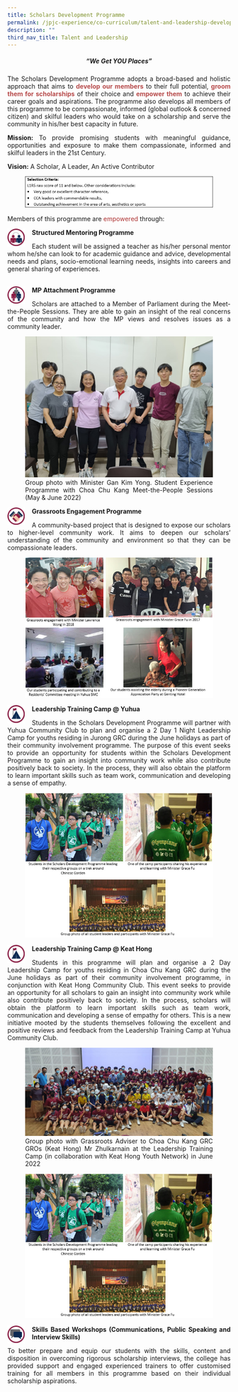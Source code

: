 ```yaml
---
title: Scholars Development Programme
permalink: /jpjc-experience/co-curriculum/talent-and-leadership-development-programme/scholars-development/
description: ""
third_nav_title: Talent and Leadership
---
```

<div align="justify">
<center><h5>“We Get YOU Places”</h5></center>

<p>
The Scholars Development Programme adopts a broad-based and holistic approach that aims to&nbsp;<strong><span style="color:#b74b4b">develop our members</span></strong>&nbsp;to their full potential,&nbsp;<strong><span style="color:#b74b4b">groom them for scholarships</span></strong>&nbsp;of their choice and&nbsp;<strong><span style="color:#b74b4b">empower them</span></strong>&nbsp;to achieve their career goals and aspirations. The programme also develops all members of this programme to be compassionate, informed (global outlook &amp; concerned citizen) and skilful leaders who would take on a scholarship and serve the community in his/her best capacity in future.</p>

<p>	
<strong>Mission:</strong> To provide promising students with meaningful guidance, opportunities and exposure to make them compassionate, informed and skilful leaders in the 21st&nbsp;Century.</p>

<p>	
<strong>Vision:</strong> A Scholar, A Leader, An Active Contributor</p>

<figure>
<img src="/images/sdp%201.jpg"></figure>
		 
<p>Members of this programme are <span style="color:#ae3434">empowered</span> through:</p>  

<img src="/images/sdp2.jpg" style="width:8%;margin-right:15px;" align="left">
<strong>Structured Mentoring Programme</strong><br>
<p>Each student will be assigned a teacher as his/her personal mentor whom he/she can look to for academic guidance and advice, developmental needs and plans, socio-emotional learning needs, insights into careers and general sharing of experiences.</p>
<br>
<img src="/images/sdp3.jpg" style="width:8%;margin-right:15px;" align="left">
<strong>MP Attachment Programme</strong><br>
<p>Scholars are attached to a Member of Parliament during the Meet-the-People Sessions. They are able to gain an insight of the real concerns of the community and how the MP views and resolves issues as a community leader.</p>
<figure>
<img src="https://raw.githubusercontent.com/isomerpages/moe-jpjc/staging/images/JPJC%20Experience/Co%20Curriculum/Talent%20and%20Leadership/Scholars%20Development%20Program/Picture%201.jpeg">
<figcaption>Group photo with Minister Gan Kim Yong. Student Experience Programme with Choa Chu Kang Meet-the-People Sessions (May &amp; June 2022)</figcaption></figure>

<img src="/images/sdp4.jpg" style="width:8%;margin-right:15px;" align="left">
	<strong>Grassroots Engagement Programme</strong><br>
<p>
A community-based project that is designed to expose our scholars to higher-level community work. It aims to deepen our scholars’ understanding of the community and environment so that they can be compassionate leaders.</p>

<figure>
<img src="/images/sdp5.jpg"></figure>
		 
<img src="/images/sdp6.jpg" style="width:8%;margin-right:15px;" align="left">
<strong>Leadership Training Camp @ Yuhua</strong>
<p>Students in the Scholars Development Programme will partner with Yuhua Community Club to plan and organise a 2 Day 1 Night Leadership Camp for youths residing in Jurong GRC during the June holidays as part of their community involvement programme. The purpose of this event seeks to provide an opportunity for students within the Scholars Development Programme to gain an insight into community work while also contribute positively back to society. In the process, they will also obtain the platform to learn important skills such as team work, communication and developing a sense of empathy.</p>

<figure>
<img src="/images/sdp7.jpg"></figure>
	
<img src="/images/sdp6.jpg" style="width:8%;margin-right:15px;" align="left">
<strong>Leadership Training Camp @ Keat Hong</strong>
<p>
Students in this programme will plan and organise a 2 Day Leadership Camp for youths residing in Choa Chu Kang GRC during the June holidays as part of their community involvement programme, in conjunction with Keat Hong Community Club. This event seeks to provide an opportunity for all scholars to gain an insight into community work while also contribute positively back to society. In the process, scholars will obtain the platform to learn important skills such as team work, communication and developing a sense of empathy for others. This is a new initiative mooted by the students themselves following the excellent and positive reviews and feedback from the Leadership Training Camp at Yuhua Community Club.</p>
<figure>
<img src="https://raw.githubusercontent.com/isomerpages/moe-jpjc/staging/images/JPJC%20Experience/Co%20Curriculum/Talent%20and%20Leadership/Scholars%20Development%20Program/Picture%202.jpeg">
<figcaption>Group photo with Grassroots Adviser to Choa Chu Kang GRC GROs (Keat Hong) Mr Zhulkarnain at the Leadership Training Camp (in collaboration with Keat Hong Youth Network) in June 2022</figcaption></figure>

<figure>
<img src="/images/sdp9.jpg"></figure>

<img src="/images/sdp10.jpg" style="width:8%;margin-right:15px;" align="left">
<strong>Skills Based Workshops (Communications, Public Speaking and Interview Skills)</strong>
<p>To better prepare and equip our students with the skills, content and disposition in overcoming rigorous scholarship interviews, the college has provided support and engaged experienced trainers to offer customised training for all members in this programme based on their individual scholarship aspirations.</p></div>